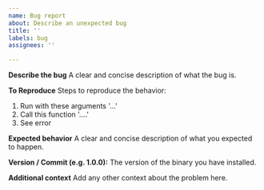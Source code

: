 ```yaml
---
name: Bug report
about: Describe an unexpected bug
title: ''
labels: bug
assignees: ''

---
```


**Describe the bug**
A clear and concise description of what the bug is.

**To Reproduce**
Steps to reproduce the behavior:
1. Run with these arguments '...'
2. Call this function '....'
3. See error

**Expected behavior**
A clear and concise description of what you expected to happen.

**Version / Commit (e.g. 1.0.0):**
The version of the binary you have installed.

**Additional context**
Add any other context about the problem here.
